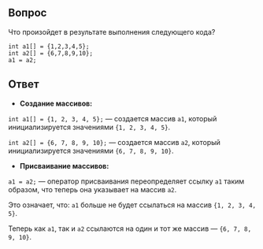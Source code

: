 ## Вопрос
Что произойдет в результате выполнения следующего кода?
```
int a1[] = {1,2,3,4,5};
int a2[] = {6,7,8,9,10};
a1 = a2;
```
## Ответ
- **Создание массивов:**

`int a1[] = {1, 2, 3, 4, 5};` — создается массив `a1`, который инициализируется значениями `{1, 2, 3, 4, 5}`.

`int a2[] = {6, 7, 8, 9, 10};` — создается массив `a2`, который инициализируется значениями `{6, 7, 8, 9, 10}`.

- **Присваивание массивов:**

`a1 = a2;` — оператор присваивания переопределяет ссылку `a1` таким образом, что теперь она указывает на массив `a2`. 

Это означает, что: `a1` больше не будет ссылаться на массив `{1, 2, 3, 4, 5}`.

Теперь как `a1`, так и `a2` ссылаются на один и тот же массив — `{6, 7, 8, 9, 10}`.
